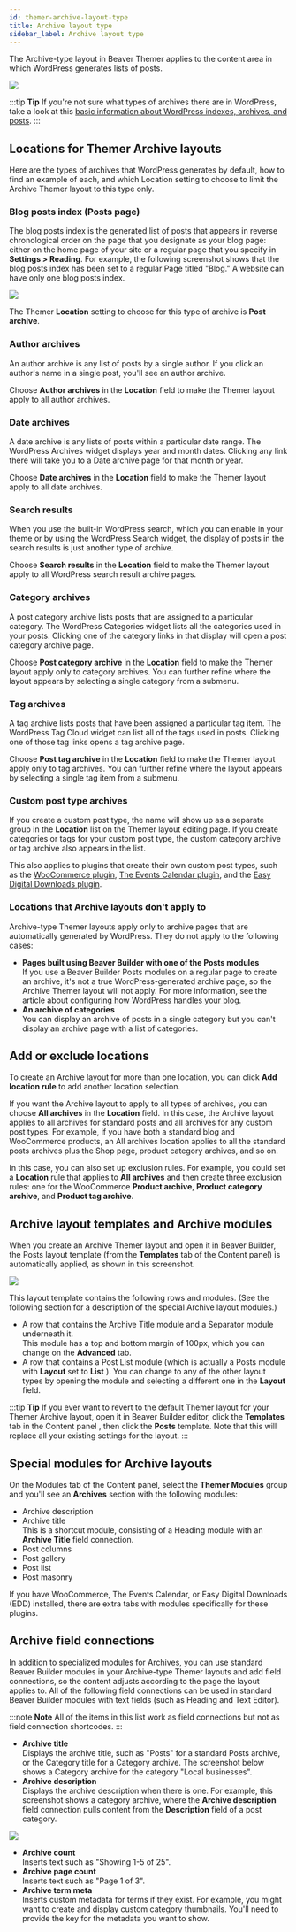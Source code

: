 ```yaml
---
id: themer-archive-layout-type
title: Archive layout type
sidebar_label: Archive layout type
---
```


The Archive-type layout in Beaver Themer applies to the content area in which WordPress generates lists of posts.

![](/img/themer-archive-layout-type-90f1b12f.png)

:::tip **Tip**
If you're not sure what types of archives there are in WordPress, take a look at this [basic information about WordPress indexes, archives, and posts](/beaver-builder/layouts/post-layouts/basics-how-wordpress-handles-blog-posts-and-archives.md).
:::

## Locations for Themer Archive layouts

Here are the types of archives that WordPress generates by default, how to find an example of each, and which Location setting to choose to limit the Archive Themer layout to this type only.

### Blog posts index (Posts page)

The blog posts index is the generated list of posts that appears in reverse chronological order on the page that you designate as your blog page: either on the home page of your site or a regular page that you specify in **Settings > Reading**. For example, the following screenshot shows that the blog posts index has been set to a regular Page titled "Blog." A website can have only one blog posts index.

![](/img/themer-archive-layout-type-db40ba81.png)

The Themer **Location** setting to choose for this type of archive is **Post archive**.

### Author archives

An author archive is any list of posts by a single author. If you click an author's name in a single post, you'll see an author archive.

Choose **Author archives** in the **Location** field to make the Themer layout apply to all author archives.

### Date archives

A date archive is any lists of posts within a particular date range. The WordPress Archives widget displays year and month dates. Clicking any link there will take you to a Date archive page for that month or year.

Choose **Date archives** in the **Location** field to make the Themer layout apply to all date archives.

### Search results

When you use the built-in WordPress search, which you can enable in your theme or by using the WordPress Search widget, the display of posts in the search results is just another type of archive.

Choose **Search results** in the **Location** field to make the Themer layout apply to all WordPress search result archive pages.

### Category archives

A post category archive lists posts that are assigned to a particular category. The WordPress Categories widget lists all the categories used in your posts. Clicking one of the category links in that display will open a post category archive page.

Choose **Post category archive** in the **Location** field to make the Themer layout apply only to category archives. You can further refine where the layout appears by selecting a single category from a submenu.

### Tag archives

A tag archive lists posts that have been assigned a particular tag item. The WordPress Tag Cloud widget can list all of the tags used in posts. Clicking one of those tag links opens a tag archive page.

Choose **Post tag archive** in the **Location** field to make the Themer layout apply only to tag archives. You can further refine where the layout appears by selecting a single tag item from a submenu.

### Custom post type archives

If you create a custom post type, the name will show up as a separate group in the **Location** list on the Themer layout editing page. If you create categories or tags for your custom post type, the custom category archive or tag archive also appears in the list.

This also applies to plugins that create their own custom post types, such as the [WooCommerce plugin](/beaver-themer/integrations/woocommerce/create-an-archive-themer-layout-for-woocommerce.md), [The Events Calendar plugin](/beaver-themer/integrations/the-events-calendar/create-an-archive-themer-layout-for-the-events-calendar-plugin.md), and the [Easy Digital Downloads plugin](/beaver-themer/integrations/easy-digital-downloads/create-an-archive-themer-layout-for-edd-download-sets.md). 

###  Locations that Archive layouts don't apply to

Archive-type Themer layouts apply only to archive pages that are automatically generated by WordPress. They do not apply to the following cases:

  * **Pages built using Beaver Builder with one of the Posts modules**  
  If you use a Beaver Builder Posts modules on a regular page to create an archive, it's not a true WordPress-generated archive page, so the Archive Themer layout will not apply. For more information, see the article about [configuring how WordPress handles your blog](/bb-theme/defaults-for-layouts-content/blog-settings/configure-how-wordpress-handles-your-blog.md).
  * **An archive of categories**  
  You can display an archive of posts in a single category but you can't display an archive page with a list of categories.

## Add or exclude locations

To create an Archive layout for more than one location, you can click **Add location rule** to add another location selection.

If you want the Archive layout to apply to all types of archives, you can choose **All archives** in the **Location** field. In this case, the Archive layout applies to all archives for standard posts and all archives for any custom post types. For example, if you have both a standard blog and WooCommerce products, an All archives location applies to all the standard posts archives plus the Shop page, product category archives, and so on.

In this case, you can also set up exclusion rules. For example, you could set a **Location** rule that applies to **All archives** and then create three exclusion rules: one for the WooCommerce **Product archive**, **Product category archive**, and **Product tag archive**.

## Archive layout templates and Archive modules

When you create an Archive Themer layout and open it in Beaver Builder, the Posts layout template (from the **Templates** tab of the Content panel) is automatically applied, as shown in this screenshot.

![](/img/themer-archive-layout-type-173b3cc3.jpg)

This layout template contains the following rows and modules. (See the following section for a description of the special Archive layout modules.)

  * A row that contains the Archive Title module and a Separator module underneath it.  
  This module has a top and bottom margin of 100px, which you can change on the **Advanced** tab.
  * A row that contains a Post List module (which is actually a Posts module with **Layout** set to **List** ).
  You can change to any of the other layout types by opening the module and selecting a different one in the **Layout** field.

:::tip **Tip**
If you ever want to revert to the default Themer layout for your Themer Archive layout, open it in Beaver Builder editor, click the **Templates** tab in the Content panel , then click the **Posts** template. Note that this will replace all your existing settings for the layout.
:::

## Special modules for Archive layouts

On the Modules tab of the Content panel, select the **Themer Modules** group and you'll see an **Archives** section with the following modules:

  * Archive description
  * Archive title  
    This is a shortcut module, consisting of a Heading module with an **Archive Title** field connection.
  * Post columns
  * Post gallery
  * Post list
  * Post masonry

If you have WooCommerce, The Events Calendar, or Easy Digital Downloads (EDD) installed, there are extra tabs with modules specifically for these plugins.

## Archive field connections

In addition to specialized modules for Archives, you can use standard Beaver Builder modules in your Archive-type Themer layouts and add field connections, so the content adjusts according to the page the layout applies to. All of the following field connections can be used in standard Beaver Builder modules with text fields (such as Heading and Text Editor).

:::note **Note**
All of the items in this list work as field connections but not as field connection shortcodes.
:::

  * **Archive title**  
  Displays the archive title, such as "Posts" for a standard Posts archive, or the Category title for a Category archive. The screenshot below shows a Category archive for the category "Local businesses".
  * **Archive description**  
  Displays the archive description when there is one. For example, this screenshot shows a category archive, where the **Archive description** field connection pulls content from the **Description** field of a post category.

![](/img/themer-archive-layout-type-fd1b0b96.png)

  * **Archive count**  
  Inserts text such as "Showing 1-5 of 25".
  * **Archive page count**  
  Inserts text such as "Page 1 of 3".
  * **Archive term meta**  
  Inserts custom metadata for terms if they exist. For example, you might want to create and display custom category thumbnails. You'll need to provide the key for the metadata you want to show.
